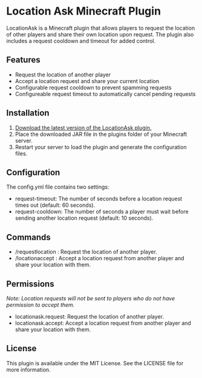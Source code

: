 # Location Ask Minecraft Plugin
LocationAsk is a Minecraft plugin that allows players to request the location of other players and share their own location upon request. The plugin also includes a request cooldown and timeout for added control.

## Features
* Request the location of another player
* Accept a location request and share your current location
* Configurable request cooldown to prevent spamming requests
* Configureable request timeout to automatically cancel pending requests

## Installation
1. [Download the latest version of the LocationAsk plugin.](https://www.spigotmc.org/resources/location-ask.108848/)
2. Place the downloaded JAR file in the plugins folder of your Minecraft server.
3. Restart your server to load the plugin and generate the configuration files.

## Configuration
The config.yml file contains two settings:
* request-timeout: The number of seconds before a location request times out (default: 60 seconds).
* request-cooldown: The number of seconds a player must wait before sending another location request (default: 10 seconds).

## Commands
* /requestlocation <player>: Request the location of another player.
* /locationaccept <player>: Accept a location request from another player and share your location with them.

## Permissions
*Note: Location requests will not be sent to players who do not have permission to accept them.*
* locationask.request: Request the location of another player.
* locationask.accept: Accept a location request from another player and share your location with them.

## License
This plugin is available under the MIT License. See the LICENSE file for more information.
